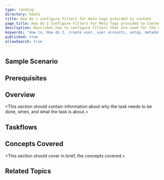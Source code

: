 ```yaml
---
type: landing
directory: howto
title: How do i configure filters for meta tags provided to content  
page_title: How do I Configure Filters for Meta Tags provided to Content 
description: Describes how to configure filters that are used for the metadata attributed to content 
keywords: 'How to, How do I, create user, user accounts, setup, metadata, filetrs'
published: true
allowSearch: true
---
```


## Sample Scenario

<This section should contain information about a scenario for which the task will be required.>
  
## Prerequisites

<This section should contain information about what should have been done before a user can proceed to undertake this task.>

## Overview

<This section should contain information about why the task needs to be done, when, and what the task is about.> 

## Taskflows
<This section should contain how the task should be performed in a sequence of steps.>

## Concepts Covered

<This section should cover in brief, the concepts covered.>

## Related Topics

<This section should provide links to related topics.>

